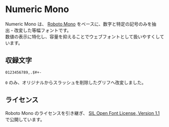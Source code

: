 # Numeric Mono

Numeric Mono は、 [Roboto Mono](https://github.com/googlefonts/RobotoMono) をベースに、数字と特定の記号のみを抽出・改変した等幅フォントです。  
数値の表示に特化し、容量を抑えることでウェブフォントとして扱いやすくしています。

## 収録文字

```plaintext
0123456789,.$¥+-
```

`0` のみ、オリジナルからスラッシュを削除したグリフへ改変しました。

## ライセンス

Roboto Mono のライセンスを引き継ぎ、 [SIL Open Font License, Version 1.1](https://openfontlicense.org/open-font-license-official-text/) で公開しています。
